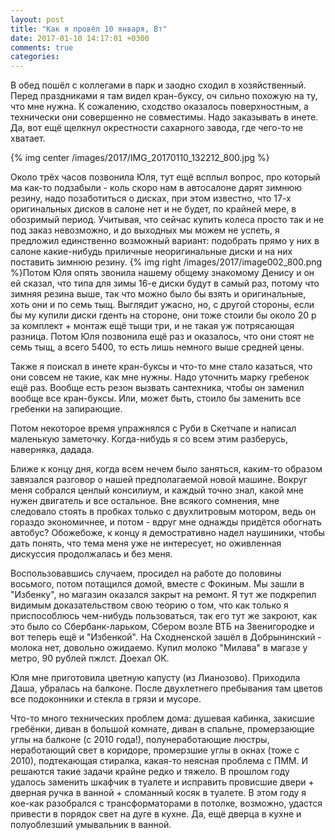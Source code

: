 ```yaml
---
layout: post
title: "Как я провёл 10 января, Вт"
date: 2017-01-10 14:17:01 +0300
comments: true
categories: 
---
```

В обед пошёл с коллегами в парк и заодно сходил в хозяйственный. Перед праздниками я там видел кран-буксу, оч сильно похожую на ту, что мне нужна. К сожалению, сходство оказалось поверхностным, а технически они совершенно не совместимы. Надо заказывать в инете. Да, вот ещё щелкнул окрестности сахарного завода, где чего-то не хватает.

{% img center /images/2017/IMG_20170110_132212_800.jpg %}

Около трёх часов позвонила Юля, тут ещё всплыл вопрос, про который ма как-то подзабыли - коль скоро нам в автосалоне дарят зимнюю резину, надо позаботиться о дисках, при этом известно, что 17-х оригинальных дисков в салоне нет и не будет, по крайней мере, в обозримый период. Учитывая, что сейчас купить колеса просто так и не под заказ невозможно, и до выходных мы можем не успеть, я предложил единственно возможный вариант: подобрать прямо у них в салоне какие-нибудь приличные неоригинальные диски и на них поставить зимнюю резину. {% img right /images/2017/image002_800.png %}Потом Юля опять звонила нашему общему знакомому Денису и он ей сказал, что типа для зимы 16-е диски будут в самый раз, потому что зимняя резина выше, так что можно было бы взять и оригинальные, хоть они и по семь тыщ. Выглядит ужасно, но, с другой стороны, если бы му купили диски гденть на стороне, они тоже стоили бы около 20 р за комплект + монтаж ещё тыщи три, и не такая уж потрясающая разница. Потом Юля позвонила ещё раз и оказалось, что они стоят не семь тыщ, а всего 5400, то есть лишь немного выше средней цены.

Также я поискал в инете кран-буксы и что-то мне стало казаться, что они совсем не такие, как мне нужны. Надо уточнить марку гребенок ещё раз. Вообще есть резон вызвать сантехника, чтобы он заменил вообще все кран-буксы. Или, может быть, стоило бы заменить все гребенки на запирающие.

Потом некоторое время упражнялся с Руби в Скетчапе и написал маленькую заметочку. Когда-нибудь я со всем этим разберусь, наверняка, дадада.

Ближе к концу дня, когда всем нечем было заняться, каким-то образом завязался разговор о нашей предполагаемой новой машине. Вокруг меня собрался ценлый консилиум, и каждый точно знал, какой мне нужен двигатель и все остальное. Вне всякого сомнения, мне следовало стоять в пробках только с двухлитровым мотором, ведь он гораздо экономичнее, и потом - вдруг мне однажды придётся обогнать автобус? Обожебоже, к концу я демостративно надел наушиники, чтобы дать понять, что тема меня уже не интересует, но оживленная дискуссия продолжалась и без меня.

Воспользовавшись случаем, просидел на работе до половины восьмого, потом потащился домой, вместе с Фокиным. Мы зашли в "Избенку", но магазин оказался закрыт на ремонт. Я тут же подкрепил видимым доказательством свою теорию о том, что как только я приспособлюсь чем-нибудь пользоваться, так его тут же закроют, как это было со Сбербанк-ларьком, Сбером возле ВТБ на Звенигородке и вот теперь ещё и "Избенкой". На Сходненской зашёл в Добрынинский - молока нет, довольно ожидаемо. Купил молоко "Милава" в магазе у метро, 90 рублей пжлст. Доехал ОК.

Юля мне приготовила цветную капусту (из Лианозово). Приходила Даша, убралась на балконе. После двухлетнего пребывания там цветов все подоконники и стекла в грязи и мусоре. 

Что-то много технических проблем дома: душевая кабинка, закисшие гребёнки, диван в большой комнате, диван в спальне, промерзающие углы на балконе (с 2010 года!), полунеработающие люстры, неработающий свет в коридоре, промерзшие углы в окнах (тоже с 2010), подтекающая стиралка, какая-то неясная проблема с ПММ. И решаются такие задачи крайне редко и тяжело. В прошлом году удалось заменить шкафчик в туалете и исправить провисшие двери + дверная ручка в ванной + сломанный косяк в туалете. В этом году я кое-как разобрался с трансформаторами в потолке, возможно, удастся привести в порядок свет на дуге в кухне. Да, ещё дверца в кухне и полуоблезший умывальник в ванной.
